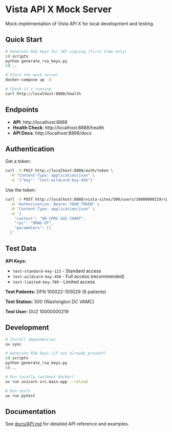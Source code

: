 # Vista API X Mock Server

Mock implementation of Vista API X for local development and testing.

## Quick Start

```bash
# Generate RSA keys for JWT signing (first time only)
cd scripts
python generate_rsa_keys.py
cd ..

# Start the mock server
docker-compose up -d

# Check it's running
curl http://localhost:8888/health

```

## Endpoints

- **API**: http://localhost:8888
- **Health Check**: http://localhost:8888/health
- **API Docs**: http://localhost:8888/docs

## Authentication

Get a token:
```bash
curl -X POST http://localhost:8888/auth/token \
  -H "Content-Type: application/json" \
  -d '{"key": "test-wildcard-key-456"}'
```

Use the token:
```bash
curl -X POST http://localhost:8888/vista-sites/500/users/10000000219/rpc/invoke \
  -H "Authorization: Bearer YOUR_TOKEN" \
  -H "Content-Type: application/json" \
  -d '{
    "context": "OR CPRS GUI CHART",
    "rpc": "ORWU DT",
    "parameters": []
  }'
```

## Test Data

**API Keys:**
- `test-standard-key-123` - Standard access
- `test-wildcard-key-456` - Full access (recommended)
- `test-limited-key-789` - Limited access

**Test Patients:** DFN 100022-100029 (8 patients)

**Test Station:** 500 (Washington DC VAMC)

**Test User:** DUZ 10000000219

## Development

```bash
# Install dependencies
uv sync

# Generate RSA keys (if not already present)
cd scripts
python generate_rsa_keys.py
cd ..

# Run locally (without Docker)
uv run uvicorn src.main:app --reload

# Run tests
uv run pytest
```

## Documentation

See [docs/API.md](docs/API.md) for detailed API reference and examples.